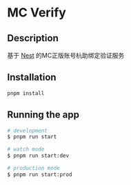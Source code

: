 # MC Verify

## Description

基于 [Nest](https://github.com/nestjs/nest) 的MC正版账号杭助绑定验证服务

## Installation

```bash
pnpm install
```

## Running the app

```bash
# development
$ pnpm run start

# watch mode
$ pnpm run start:dev

# production mode
$ pnpm run start:prod
```
